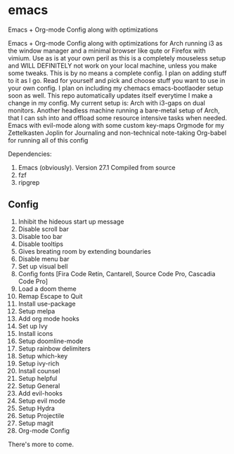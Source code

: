 # emacs
Emacs + Org-mode Config along with optimizations

Emacs + Org-mode Config along with optimizations for Arch running i3 as the window manager and a minimal browser like qute or Firefox with vimium.
Use as is at your own peril as this is a completely mouseless setup and WILL DEFINITELY not work on your local machine, unless you make some tweaks.
This is by no means a complete config. I plan on adding stuff to it as I go.
Read for yourself and pick and choose stuff you want to use in your own config.
I plan on including my chemacs emacs-bootlaoder setup soon as well.
This repo automatically updates itself everytime I make a change in my config.
My current setup is:
Arch with i3-gaps on dual monitors. Another headless machine running a bare-metal setup of Arch, that I can ssh into and offload some resource intensive tasks when needed.
Emacs with evil-mode along with some custom key-maps
Orgmode for my Zettelkasten
Joplin for Journaling and non-technical note-taking
Org-babel for running all of this config

Dependencies:

1. Emacs (obviously). Version 27.1
   Compiled from source
2. fzf
3. ripgrep

## Config

1. Inhibit the hideous start up message
2. Disable scroll bar
3. Disable too bar 
4. Disable tooltips
5. Gives breating room by extending boundaries
6. Disable menu bar
7. Set up visual bell
8. Config fonts [Fira Code Retin, Cantarell, Source Code Pro, Cascadia Code Pro]
9. Load a doom theme
10. Remap Escape to Quit
11. Install use-package
12. Setup melpa
13. Add org mode hooks
14. Set up Ivy
15. Install icons
16. Setup doomline-mode
17. Setup rainbow delimiters
18. Setup which-key
19. Setup ivy-rich
20. Install counsel
21. Setup helpful
22. Setup General
23. Add evil-hooks
24. Setup evil mode
25. Setup Hydra
26. Setup Projectile
27. Setup magit
28. Org-mode Config

There's more to come.

